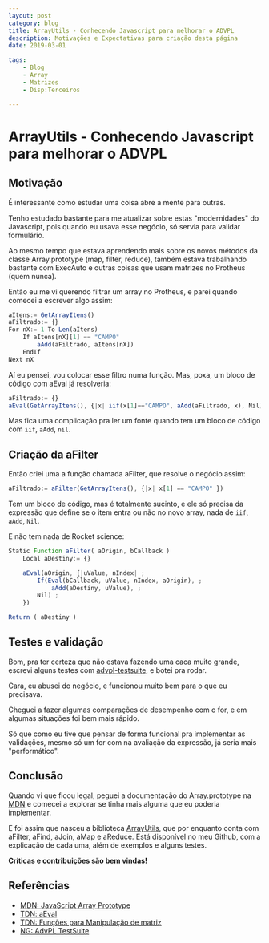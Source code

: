 ```yaml
---
layout: post
category: blog
title: ArrayUtils - Conhecendo Javascript para melhorar o ADVPL
description: Motivações e Expectativas para criação desta página
date: 2019-03-01

tags:
    - Blog
    - Array
    - Matrizes
    - Disp:Terceiros

---
```

# ArrayUtils - Conhecendo Javascript para melhorar o ADVPL

## Motivação

É interessante como estudar uma coisa abre a mente para outras.

Tenho estudado bastante para me atualizar sobre estas "modernidades" do Javascript, pois quando eu usava esse negócio, só servia para validar formulário.

Ao mesmo tempo que estava aprendendo mais sobre os novos métodos da classe Array.prototype (map, filter, reduce), também estava trabalhando bastante com ExecAuto e outras coisas que usam matrizes no Protheus (quem nunca).

Então eu me vi querendo filtrar um array no Protheus, e parei quando comecei a escrever algo assim:

```js ADVPL
aItens:= GetArrayItens()
aFiltrado:= {}
For nX:= 1 To Len(aItens)
    If aItens[nX][1] == "CAMPO"
        aAdd(aFiltrado, aItens[nX])
    EndIf
Next nX
```

Aí eu pensei, vou colocar esse filtro numa função. Mas, poxa, um bloco de código com aEval já resolveria:

```js ADVPL
aFiltrado:= {}
aEval(GetArrayItens(), {|x| iif(x[1]=="CAMPO", aAdd(aFiltrado, x), Nil) })
```

Mas fica uma complicação pra ler um fonte quando tem um bloco de código com `iif`, `aAdd`, `nil`. 

## Criação da aFilter

Então criei uma a função chamada aFilter, que resolve o negócio assim:

```js ADVPL
aFiltrado:= aFilter(GetArrayItens(), {|x| x[1] == "CAMPO" })
```

Tem um bloco de código, mas é totalmente sucinto, e ele só precisa da expressão que define se o item entra ou não no novo array, nada de `iif`, `aAdd`, `Nil`.

E não tem nada de Rocket science:

```js ADVPL
Static Function aFilter( aOrigin, bCallback )
    Local aDestiny:= {}

    aEval(aOrigin, {|uValue, nIndex| ;
        If(Eval(bCallback, uValue, nIndex, aOrigin), ;
            aAdd(aDestiny, uValue), ;
        Nil) ;
    })

Return ( aDestiny )
```

## Testes e validação

Bom, pra ter certeza que não estava fazendo uma caca muito grande, escrevi alguns testes com [advpl-testsuite](https://github.com/nginformatica/advpl-testsuite), e botei pra rodar.

Cara, eu abusei do negócio, e funcionou muito bem para o que eu precisava.

Cheguei a fazer algumas comparações de desempenho com o for, e em algumas situações foi bem mais rápido.

Só que como eu tive que pensar de forma funcional pra implementar as validações, mesmo só um for com na avaliação da expressão, já seria mais "performático".

## Conclusão

Quando vi que ficou legal, peguei a documentação do Array.prototype na [MDN](https://developer.mozilla.org/pt-BR/docs/Web/JavaScript/Reference/Global_Objects/Array/filtro) e comecei a explorar se tinha mais alguma que eu poderia implementar.

E foi assim que nasceu a biblioteca [ArrayUtils](https://github.com/tgmti/TGM_Advpl_Tools/tree/master/ArrayUtils), que por enquanto conta com aFilter, aFind, aJoin, aMap e aReduce. Está disponível no meu Github, com a explicação de cada uma, além de exemplos e alguns testes.

**Críticas e contribuições são bem vindas!**

## Referências

* [MDN: JavaScript Array Prototype](https://developer.mozilla.org/pt-BR/docs/Web/JavaScript/Reference/Global_Objects/Array/)
* [TDN: aEval](http://tdn.totvs.com/display/tec/AEVal)
* [TDN: Funções para Manipulação de matriz](http://tdn.totvs.com/pages/viewpage.action?pageId=6063768)
* [NG: AdvPL TestSuite](https://github.com/nginformatica/advpl-testsuite)
